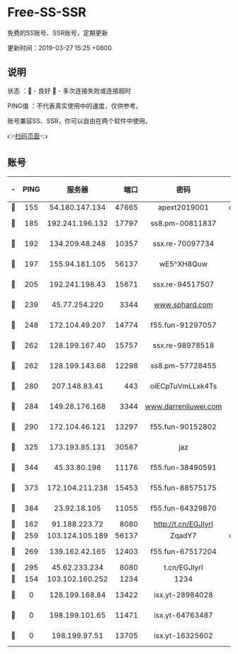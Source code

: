 # Free-SS-SSR

免费的SS账号、SSR账号，定期更新

更新时间：2019-03-27 15:25 +0800

## 说明

状态     ：🙂 - 良好 🙁 - 多次连接失败或连接超时

PING值   ：不代表真实使用中的速度，仅供参考。

账号兼容SS、SSR，你可以自由在两个软件中使用。

👉[扫码页面](https://liesauer.github.io/Free-SS-SSR/)👈

## 账号

|-|PING|服务器|端口|密码|加密方式|区域|
|:----:|:----:|:-----:|-----:|:----:|:----:|:----:|
|🙂|155|54.180.147.134|47665|apext2019001|chacha20|KR|
|🙂|185|192.241.196.132|17797|ss8.pm-00811837|aes-256-cfb|US|
|🙂|192|134.209.48.248|10357|ssx.re-70097734|aes-256-cfb|US|
|🙂|197|155.94.181.105|56137|wE5^XH8Quw|aes-256-cfb|US|
|🙂|205|192.241.198.43|15671|ssx.re-94517507|aes-256-cfb|US|
|🙂|239|45.77.254.220|3344|www.sphard.com|aes-256-cfb|SG|
|🙂|248|172.104.49.207|14774|f55.fun-91297057|aes-256-cfb|SG|
|🙂|262|128.199.167.40|15757|ssx.re-98978518|aes-256-cfb|SG|
|🙂|262|128.199.143.68|12298|ss8.pm-57728455|aes-256-cfb|SG|
|🙂|280|207.148.83.41|443|oiECpTuVmLLxk4Ts|aes-256-cfb|AU|
|🙂|284|149.28.176.168|3344|www.darrenliuwei.com|aes-256-cfb|AU|
|🙂|290|172.104.46.121|13297|f55.fun-90152802|aes-256-cfb|SG|
|🙂|325|173.193.85.131|30587|jaz|aes-256-cfb|US|
|🙂|344|45.33.80.198|11176|f55.fun-38490591|aes-256-cfb|US|
|🙂|373|172.104.211.238|15453|f55.fun-88575175|aes-256-cfb|US|
|🙂|384|23.92.18.105|11055|f55.fun-64329870|aes-256-cfb|US|
|🙂|162|91.188.223.72|8080|http://t.cn/EGJIyrl|rc4-md5|RU|
|🙂|259|103.124.105.189|56137|ZqadY7|chacha20|US|
|🙂|269|139.162.42.165|12403|f55.fun-67517204|aes-256-cfb|SG|
|🙂|295|45.62.233.234|8080|t.cn/EGJIyrl|rc4-md5|CA|
|🙁|154|103.102.160.252|1234|1234|rc4-md5|JP|
|🙁|0|128.199.168.84|13422|isx.yt-28984028|aes-256-cfb|SG|
|🙁|0|198.199.101.65|11471|isx.yt-64763487|aes-256-cfb|US|
|🙁|0|198.199.97.51|13705|isx.yt-16325602|aes-256-cfb|US|
